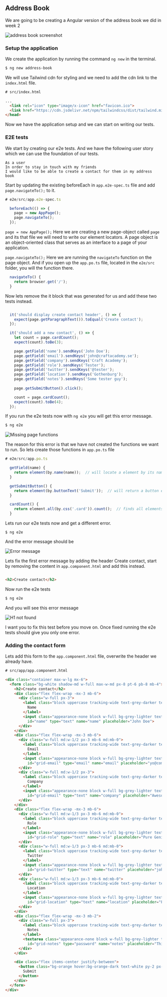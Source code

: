 ## Address Book

We are going to be creating a Angular version of the address book we did in week 2

![address book screenshot](/images/address_book.png)


### Setup the application

We create the application by running the command `ng new` in the terminal.

```sh
$ ng new address-book
```

We will use Tailwind cdn for styling and we need to add the cdn link to the `index.html` file.

```html
# src/index.html

...
  <link rel="icon" type="image/x-icon" href="favicon.ico">
  <link href="https://cdn.jsdelivr.net/npm/tailwindcss/dist/tailwind.min.css" rel="stylesheet">
</head>
```

Now we have the application setup and we can start on writing our tests. 

### E2E tests

We start by creating our e2e tests. And we have the following user story which we can use the foundation of our tests.

```
As a user
In order to stay in touch with my friends
I would like to be able to create a contact for them in my address book
```

Start by updating the existing beforeEach in `app.e2e-spec.ts` file and add ` page.navigateTo();` to it.

```js
# e2e/src/app.e2e-spec.ts

  beforeEach(() => {
    page = new AppPage();
    page.navigateTo();
  });
```

`page = new AppPage();` Here we are creating a new page-object called `page` and its that file we will need to write our element locators. A page object is an object-oriented class that serves as an interface to a page of your application. 

`page.navigateTo();` Here we are running the `navigateTo` function on the page object. And if you open up the `app.po.ts` file, located in the `e2e/src` folder, you will the function there.

```js
  navigateTo() {
    return browser.get('/');
  }
```

Now lets remove the it block that was generated for us and add these two tests instead.

```js

  it('should display create contact header', () => {
    expect(page.getParagraphText()).toEqual('Create contact');
  });

  it('should add a new contact', () => {
    let count = page.cardCount();
    expect(count).toBe(3);

    page.getField('name').sendKeys('John Doe');
    page.getField('email').sendKeys('john@craftacademy.se');
    page.getField('company').sendKeys('Craft Academy');
    page.getField('role').sendKeys('Tester');
    page.getField('twitter').sendKeys('@tester');
    page.getField('location').sendKeys('Gothenburg');
    page.getField('notes').sendKeys('Some tester guy');
    
    page.getSubmitButton().click();

    count = page.cardCount();
    expect(count).toBe(4);
  });
```

If you run the e2e tests now with `ng e2e` you will get this error message.

```sh
$ ng e2e
```


![Missing page functions](/images/missing_page_functions.png)

The reason for this error is that we have not created the functions we want to run.
So lets create those functions in `app.po.ts` file

```js
# e2e/src/app.po.ts

  getField(name) {
    return element(by.name(name));  // will locate a element by its name and return it
  }

  getSubmitButton() {
    return element(by.buttonText('Submit'));  // will return a button element that has text submit
  }

  cardCount() {
    return element.all(by.css('.card')).count();  // finds all elements with card class and returns how many they are
  }
```

Lets run our e2e tests now and get a different error.

```
$ ng e2e
```

And the error message should be

![Error message](/images/1st_run_e2e_tests.png)

Lets fix the first error message by adding the header Create contact, start by removing the content in `app.component.html` and add this instead.

```html

<h2>Create contact</h2>

```

Now run the e2e tests

```sh
$ ng e2e
```

And you will see this error message

![H1 not found](/images/h1_not_found.png)

I want you to fix this test before you move on. Once fixed running the e2e tests should give you only one error.


### Adding the contact form

Lets add this form to the `app.component.html` file, overwrite the header we already have.

```html
# src/app/app.component.html

<div class="container max-w-lg mx-6">
  <form class="bg-white shadow-md w-full max-w-md px-8 pt-6 pb-8 mb-4">
    <h2>Create contact</h2>
    <div class="flex flex-wrap -mx-3 mb-6">
      <div class="w-full px-3">
        <label class="block uppercase tracking-wide text-grey-darker text-xs font-bold mb-2" for="name">
          Name
        </label>
        <input class="appearance-none block w-full bg-grey-lighter text-grey-darker border border-grey-lighter rounded py-3 px-4 mb-3"
          id="name" type="text" name="name" placeholder="John Doe">
      </div>
    </div>
    <div class="flex flex-wrap -mx-3 mb-6">
      <div class="w-full md:w-1/2 px-3 mb-6 md:mb-0">
        <label class="block uppercase tracking-wide text-grey-darker text-xs font-bold mb-2" for="grid-email">
          Email
        </label>
        <input class="appearance-none block w-full bg-grey-lighter text-grey-darker border rounded py-3 px-4 mb-3" id="grid-email"
          id="grid-email" type="email" name="email" placeholder="yo@company.com">
      </div>
      <div class="w-full md:w-1/2 px-3">
        <label class="block uppercase tracking-wide text-grey-darker text-xs font-bold mb-2" for="grid-email">
          Company
        </label>
        <input class="appearance-none block w-full bg-grey-lighter text-grey-darker border border-grey-lighter rounded py-3 px-4"
          id="grid-email" type="text" name="company" placeholder="Awesome company">
      </div>
    </div>
    <div class="flex flex-wrap -mx-3 mb-6">
      <div class="w-full md:w-1/3 px-3 mb-6 md:mb-0">
        <label class="block uppercase tracking-wide text-grey-darker text-xs font-bold mb-2" for="grid-role">
          Role
        </label>
        <input class="appearance-none block w-full bg-grey-lighter text-grey-darker border border-grey-lighter rounded py-3 px-4"
          id="grid-role" type="text" name="role" placeholder="Pure Genius">
      </div>
      <div class="w-full md:w-1/3 px-3 mb-6 md:mb-0">
        <label class="block uppercase tracking-wide text-grey-darker text-xs font-bold mb-2" for="grid-twitter">
          Twitter
        </label>
        <input class="appearance-none block w-full bg-grey-lighter text-grey-darker border border-grey-lighter rounded py-3 px-4"
          id="grid-twitter" type="text" name="twitter" placeholder="johndoe">
      </div>
      <div class="w-full md:w-1/3 px-3 mb-6 md:mb-0">
        <label class="block uppercase tracking-wide text-grey-darker text-xs font-bold mb-2" for="grid-location">
          Location
        </label>
        <input class="appearance-none block w-full bg-grey-lighter text-grey-darker border border-grey-lighter rounded py-3 px-4"
          id="grid-location" type="text" name="location" placeholder="Pretoria">
      </div>
    </div>
    <div class="flex flex-wrap -mx-3 mb-2">
      <div class="w-full px-3">
        <label class="block uppercase tracking-wide text-grey-darker text-xs font-bold mb-2" for="grid-notes">
          Notes
        </label>
        <textarea class="appearance-none block w-full bg-grey-lighter text-grey-darker border border-grey-lighter rounded py-3 px-4 mb-3"
          id="grid-notes" type="password" name="notes" placeholder="Things to know about this contact"></textarea>
      </div>
    </div>

    <div class="flex items-center justify-between">
      <button class="bg-orange hover:bg-orange-dark text-white py-2 px-4 rounded" type="button">
        Submit
      </button>
    </div>
  </form>
</div>
```





